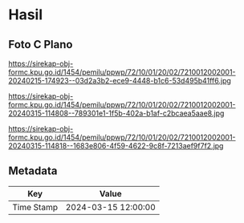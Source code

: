 # Hasil

## Foto C Plano

https://sirekap-obj-formc.kpu.go.id/1454/pemilu/ppwp/72/10/01/20/02/7210012002001-20240215-174923--03d2a3b2-ece9-4448-b1c6-53d495b41ff6.jpg

https://sirekap-obj-formc.kpu.go.id/1454/pemilu/ppwp/72/10/01/20/02/7210012002001-20240315-114808--789301e1-1f5b-402a-b1af-c2bcaea5aae8.jpg

https://sirekap-obj-formc.kpu.go.id/1454/pemilu/ppwp/72/10/01/20/02/7210012002001-20240315-114818--1683e806-4f59-4622-9c8f-7213aef9f7f2.jpg


## Metadata

| Key        | Value               |
| ---------- | ------------------- |
| Time Stamp | 2024-03-15 12:00:00 |



